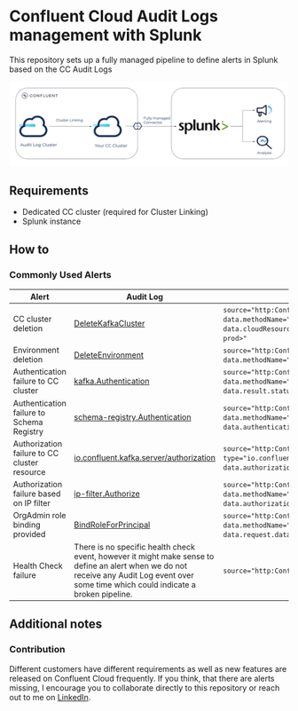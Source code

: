# Confluent Cloud Audit Logs management with Splunk

This repository sets up a fully managed pipeline to define alerts in Splunk based on the CC Audit Logs

![](./images/overview.png)


## Requirements
* Dedicated CC cluster (required for Cluster Linking)
* Splunk instance

## How to

[//]: # (A detailed step-by-step explanation is provided in the corresponding blog article)



[//]: # (https://github.com/pneff93/cc-audit-logs-splunk/assets/39708443/e3899e44-a989-45bc-b550-153ea1b54df0)


### Commonly Used Alerts

| Alert                                        | Audit Log                                                                                                                                                                                                 | Splunk search                                                                                                                          | Verified |
|----------------------------------------------|-----------------------------------------------------------------------------------------------------------------------------------------------------------------------------------------------------------|----------------------------------------------------------------------------------------------------------------------------------------|----------|
| CC cluster deletion                          | [DeleteKafkaCluster](https://docs.confluent.io/cloud/current/monitoring/audit-logging/event-methods/organization-events.html#deletekafkacluster)                                                          | `source="http:Confluent Audit Logs" data.methodName="DeleteKafkaCluster" data.cloudResources{}.resource.resourceId="<lkc-prod>"`                                                             | ✅        |
| Environment deletion                         | [DeleteEnvironment](https://docs.confluent.io/cloud/current/monitoring/audit-logging/event-methods/organization-events.html#deleteenvironment)                                                            | `source="http:Confluent Audit Logs" data.methodName="DeleteEnvironment"`                                                               | ✅        |
| Authentication failure to CC cluster         | [kafka.Authentication](https://docs.confluent.io/cloud/current/monitoring/audit-logging/event-methods/authorization-authentication-events.html#kafka-authentication)                                      | `source="http:Confluent Audit Logs" data.methodName="kafka.Authentication" data.result.status="UNAUTHENTICATED"`                       | ✅        |
| Authentication failure to Schema Registry    | [schema-registry.Authentication](https://docs.confluent.io/cloud/current/monitoring/audit-logging/event-methods/sr-authn-authz.html#schema-registry-authentication)                                       | `source="http:Confluent Audit Logs" data.methodName="schema-registry.Authentication" data.authenticationInfo.result="UNAUTHENTICATED"` |          |
| Authorization failure to CC cluster resource | [io.confluent.kafka.server/authorization](https://docs.confluent.io/cloud/current/monitoring/audit-logging/event-methods/authorization-authentication-events.html#ak-cluster-authorization-event-methods) | `source="http:Confluent Audit Logs" type="io.confluent.kafka.server/authorization" data.authorizationInfo.granted="false"`             |✅ |
| Authorization failure based on IP filter     | [ip-filter.Authorize](https://docs.confluent.io/cloud/current/monitoring/audit-logging/event-methods/ip-filter-authz.html#ip-filter-authorize)                                                            | `source="http:Confluent Audit Logs" data.methodName="ip-filter.Authorize" data.authorizationInfo.result="DENY"`                        | |
| OrgAdmin role binding provided               | [BindRoleForPrincipal](https://docs.confluent.io/cloud/current/monitoring/audit-logging/event-methods/rbac.html#bindroleforprincipal)                                                                     | `source="http:Confluent Audit Logs" data.methodName="BindRoleForPrincipal" data.request.data.role_name="OrganizationAdmin"`            | ✅        |
| Health Check failure                         | There is no specific health check event, however it might make sense to define an alert when we do not receive any Audit Log event over some time which could indicate a broken pipeline.                 | `source="http:Confluent Audit Logs"`                                                                                                   |    ✅      |




## Additional notes

### Contribution

Different customers have different requirements as well as new features are released on Confluent Cloud frequently. 
If you think, that there are alerts missing, I encourage you to collaborate directly to this repository or reach out to me
on [LinkedIn](https://www.linkedin.com/in/patrick-neff-7bb3b21a4/).
